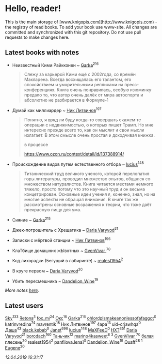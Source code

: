 # Hello, reader!
This is the main storage of [www.knigopis.com](http://www.knigopis.com) - the registry of read books.
To add your book use www-site. All changes are committed and synchronized with this git repository.
Do not use pull requests to make changes here.


## Latest books with notes
* Неизвестный Кими Райкконен ~ [Garka](users/115/115753719718250012620-google)<sup>216</sup>
    > Слежу за карьерой Кими ещё с 2002года, со времён Макларена. Всегда восхищалась его талантом, его спокойствием и уморительными репликами на пресс-конференциях. Книга очень понравилась, особую изюминку предало то, что автор очень далёк от мира автоспорта и абсолютно не разбирается в Формуле-1

* Думай как миллиардер ~ [Ник Литвинов](users/241/241974816-vkontakte)<sup>197</sup>
    > Понятно, я вряд ли буду когда-то совершать скажем те операции с недвижимостью, о которых пишет Трамп. Но мне интересно прежде всего то, как он мыслит и свои мысли излагает. В этом смысле очень простая и доходчивая книжка.
    > 
    > в процессе
    > 
    > https://www.ozon.ru/context/detail/id/137388914/

* Происхождение видов путем естественного отбора ~ [lucius](users/838/83820536-yandex)<sup>148</sup>
    > Титанический труд великого ученого, которой перелопатил горы литературы, проводил множество опытов, общался со множеством натуралистов. 
    > Книга читается местами немного тяжело, просто потому что это научный труд и он весьма концетрирован.
    > Основные идеи учения я, конечно, знал, но на многие аспекты не обращал внимания. В книге так же рассмотрены основные возражения к теории, что тоже даёт прекрасную пищу для ума.

* Сияние ~ [Garka](users/115/115753719718250012620-google)<sup>215</sup>

* Джек-потрошитель с Хрещатика ~ [Daria Varyvod](users/829/829893410524253-facebook)<sup>21</sup>

* Записки с мёртвой станции ~ [Ник Литвинов](users/241/241974816-vkontakte)<sup>196</sup>

* КлаТбище домашних жЫвотных ~ [GvenVivar ](users/158/158266434925901-facebook)<sup>70</sup>

* Код лихорадки (Бегущий в лабиринте) ~ [realest1954](users/439/439398-vkontakte)<sup>2</sup>

* В круге первом ~ [Daria Varyvod](users/829/829893410524253-facebook)<sup>20</sup>

* Убить пересмешника ~ [Dandelion_Wine](users/586/58602788-vkontakte)<sup>19</sup>


_More notes [here](latest_books_with_notes.md)._


## Latest users
[Sky](users/118/118049897850017649660-google)<sup>133</sup> 
[Retona](users/531/531751113661013-facebook)<sup>3</sup> 
[fox_mi](users/220/220022778-vkontakte)<sup>24</sup> 
[Окс](users/102/102536471289425216982-google)<sup>16</sup> 
[Garka](users/115/115753719718250012620-google)<sup>216</sup> 
[ohlordplsmakeanonlessofafaggot](users/168/168352502-vkontakte)<sup>0</sup> 
[katrinvredina](users/233/2336755-vkontakte)<sup>74</sup> 
[mavrentik](users/200/200666735-vkontakte)<sup>18</sup> 
[Ник Литвинов](users/241/241974816-vkontakte)<sup>197</sup> 
[4apa](users/117/117392596378069249667-google)<sup>13</sup> 
[uid-crjawhqa](users/616/616195292-yandex)<sup>0</sup> 
[Даша](users/334/334696193054530347-mailru)<sup>43</sup> 
[black.kebab](users/172/172616235-vkontakte)<sup>0</sup> 
[Janet](users/108/108113656204404967440-google)<sup>696</sup> 
[lucius](users/838/83820536-yandex)<sup>148</sup> 
[MaXFeeD](users/108/108877393333244243144-google)<sup>0</sup> 
[HXT](users/100/100002563462782-facebook)<sup>351</sup> 
[Daria Varyvod](users/829/829893410524253-facebook)<sup>21</sup> 
[borodach](users/157/15706320-vkontakte)<sup>160</sup> 
[Таньчик](users/209/2096581563762610-facebook)<sup>12</sup> 
[marino4kasweet](users/992/99235108-yandex)<sup>8</sup> 
[](users/114/114658477696541181930-google)<sup>3</sup> 
[GvenVivar ](users/158/158266434925901-facebook)<sup>70</sup> 
[белая плесень](users/104/104448632954411726505-google)<sup>20</sup> 
[realest1954](users/439/439398-vkontakte)<sup>2</sup> 
[panfilova.lena1](users/428/428829792-yandex)<sup>0</sup> 
[Dandelion_Wine](users/586/58602788-vkontakte)<sup>19</sup> 
[Quaff](users/122/12267158-vkontakte)<sup>28</sup> 
[](users/135/135346607-vkontakte)<sup>1</sup> 
[Eugene](users/695/695244810674916-facebook)<sup>20</sup> 


_13.04.2019 16:31:17_
